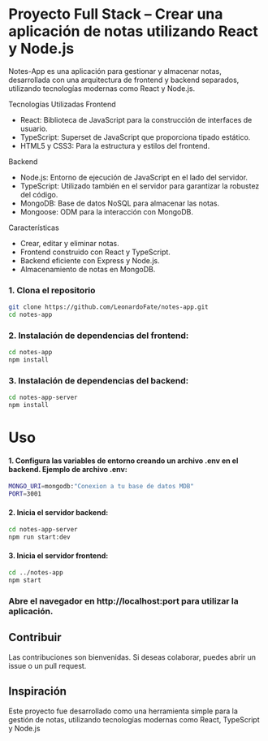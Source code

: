 

# Proyecto Full Stack – Crear una aplicación de notas utilizando React y Node.js

Notes-App es una aplicación para gestionar y almacenar notas, desarrollada con una arquitectura de frontend 
y backend separados, utilizando tecnologías modernas como React y Node.js.

Tecnologías Utilizadas
Frontend
 
 * React: Biblioteca de JavaScript para la construcción de interfaces de usuario.
 * TypeScript: Superset de JavaScript que proporciona tipado estático.
 * HTML5 y CSS3: Para la estructura y estilos del frontend.

Backend
 
 * Node.js: Entorno de ejecución de JavaScript en el lado del servidor.
 * TypeScript: Utilizado también en el servidor para garantizar la robustez del código.
 * MongoDB: Base de datos NoSQL para almacenar las notas.
 * Mongoose: ODM para la interacción con MongoDB.

Características
 * Crear, editar y eliminar notas.
 * Frontend construido con React y TypeScript.
 * Backend eficiente con Express y Node.js.
 * Almacenamiento de notas en MongoDB.

### 1. Clona el repositorio
```bash
git clone https://github.com/LeonardoFate/notes-app.git
cd notes-app
```
### 2. Instalación de dependencias del frontend:
```bash
cd notes-app
npm install
```

### 3. Instalación de dependencias del backend:
```bash
cd notes-app-server
npm install
```

# Uso

#### 1. Configura las variables de entorno creando un archivo .env en el backend. Ejemplo de archivo .env:

```bash
MONGO_URI=mongodb:"Conexion a tu base de datos MDB"
PORT=3001
```
#### 2. Inicia el servidor backend:

```bash
cd notes-app-server
npm run start:dev
```
#### 3. Inicia el servidor frontend:
```bash
cd ../notes-app
npm start
```

### Abre el navegador en http://localhost:port para utilizar la aplicación.


## Contribuir
Las contribuciones son bienvenidas. Si deseas colaborar, puedes abrir un issue o un pull request.

## Inspiración

Este proyecto fue desarrollado como una herramienta simple para la gestión de notas, utilizando tecnologías modernas como React, TypeScript y Node.js
